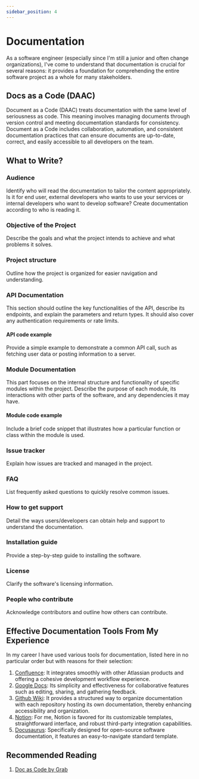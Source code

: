 ```yaml
---
sidebar_position: 4
---
```


# Documentation

As a software engineer (especially since I'm still a junior and often change organizations), I've come to understand that documentation is crucial for several reasons: it provides a foundation for comprehending the entire software project as a whole for many stakeholders.

## Docs as a Code (DAAC)

Document as a Code (DAAC) treats documentation with the same level of seriousness as code. This meaning involves managing documents through version control and meeting documentation standards for consistency. Document as a Code includes collaboration, automation, and consistent documentation practices that can ensure documents are up-to-date, correct, and easily accessible to all developers on the team.

## What to Write?

### Audience

Identify who will read the documentation to tailor the content appropriately. Is it for end user, external developers who wants to use your services or internal developers who want to develop software? Create documentation according to who is reading it.

### Objective of the Project

Describe the goals and what the project intends to achieve and what problems it solves.

### Project structure

Outline how the project is organized for easier navigation and understanding.

### API Documentation

This section should outline the key functionalities of the API, describe its endpoints, and explain the parameters and return types. It should also cover any authentication requirements or rate limits.

#### API code example

Provide a simple example to demonstrate a common API call, such as fetching user data or posting information to a server.

### Module Documentation

This part focuses on the internal structure and functionality of specific modules within the project. Describe the purpose of each module, its interactions with other parts of the software, and any dependencies it may have.

#### Module code example

Include a brief code snippet that illustrates how a particular function or class within the module is used.

### Issue tracker

Explain how issues are tracked and managed in the project.

### FAQ

List frequently asked questions to quickly resolve common issues.

### How to get support

Detail the ways users/developers can obtain help and support to understand the documentation.

### Installation guide

Provide a step-by-step guide to installing the software.

### License

Clarify the software's licensing information.

### People who contribute

Acknowledge contributors and outline how others can contribute.

## Effective Documentation Tools From My Experience

In my career I have used various tools for documentation, listed here in no particular order but with reasons for their selection:

1. [Confluence](https://www.atlassian.com/software/confluence): It integrates smoothly with other Atlassian products and offering a cohesive development workflow experience.
2. [Google Docs](https://www.google.com/docs/about/): Its simplicity and effectiveness for collaborative features such as editing, sharing, and gathering feedback. 
3. [Github Wiki](https://docs.github.com/en/communities/documenting-your-project-with-wikis): It provides a structured way to organize documentation with each repository hosting its own documentation, thereby enhancing accessibility and organization.
4. [Notion](https://www.notion.so/product): For me, Notion is favored for its customizable templates, straightforward interface, and robust third-party integration capabilities.
5. [Docusaurus](https://docusaurus.io/): Specifically designed for open-source software documentation, it features an easy-to-navigate standard template.

## Recommended Reading

1. [Doc as Code by Grab](https://engineering.grab.com/doc-as-code)
